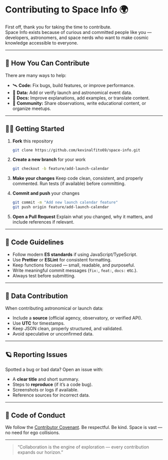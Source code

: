 
# Contributing to Space Info 🌍

First off, thank you for taking the time to contribute.  
Space Info exists because of curious and committed people like you — developers, astronomers, and space nerds who want to make cosmic knowledge accessible to everyone.

---

## 🧩 How You Can Contribute

There are many ways to help:

- 🛰 **Code:** Fix bugs, build features, or improve performance.  
- 📡 **Data:** Add or verify launch and astronomical event data.  
- 📘 **Docs:** Improve explanations, add examples, or translate content.  
- 🌠 **Community:** Share observations, write educational content, or organize meetups.

---

## 🧑‍💻 Getting Started

1. **Fork** this repository  
   ```bash
   git clone https://github.com/kevinalfito69/space-info.git
    ```

2. **Create a new branch** for your work

   ```bash
   git checkout -b feature/add-launch-calendar
   ```
3. **Make your changes**
   Keep code clean, consistent, and properly commented.
   Run tests (if available) before committing.
4. **Commit and push** your changes

   ```bash
   git commit -m "Add new launch calendar feature"
   git push origin feature/add-launch-calendar
   ```
5. **Open a Pull Request**
   Explain what you changed, why it matters, and include references if relevant.

---

## 🧠 Code Guidelines

* Follow modern **ES standards** if using JavaScript/TypeScript.
* Use **Prettier** or **ESLint** for consistent formatting.
* Keep functions focused — small, readable, and purposeful.
* Write meaningful commit messages (`fix:`, `feat:`, `docs:` etc.).
* Always test before submitting.

---

## 🌌 Data Contribution

When contributing astronomical or launch data:

* Include a **source** (official agency, observatory, or verified API).
* Use **UTC** for timestamps.
* Keep JSON clean, properly structured, and validated.
* Avoid speculative or unconfirmed data.

---

## 🪐 Reporting Issues

Spotted a bug or bad data?
Open an issue with:

* A **clear title** and short summary.
* Steps to **reproduce** (if it’s a code bug).
* Screenshots or logs if available.
* Reference sources for incorrect data.

---

## 🧾 Code of Conduct

We follow the [Contributor Covenant](https://www.contributor-covenant.org/).
Be respectful. Be kind. Space is vast — no need for ego collisions.

---

> “Collaboration is the engine of exploration — every contribution expands our horizon.”


